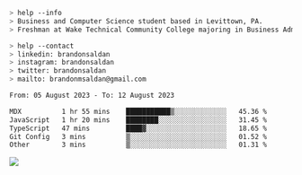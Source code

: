 ````bash
> help --info
> Business and Computer Science student based in Levittown, PA.
> Freshman at Wake Technical Community College majoring in Business Administration.
````

````bash
> help --contact
> linkedin: brandonsaldan
> instagram: brandonsaldan
> twitter: brandonsaldan
> mailto: brandonmsaldan@gmail.com
````

<!--START_SECTION:waka-->

```txt
From: 05 August 2023 - To: 12 August 2023

MDX          1 hr 55 mins    ███████████▒░░░░░░░░░░░░░   45.36 %
JavaScript   1 hr 20 mins    ████████░░░░░░░░░░░░░░░░░   31.45 %
TypeScript   47 mins         ████▓░░░░░░░░░░░░░░░░░░░░   18.65 %
Git Config   3 mins          ▒░░░░░░░░░░░░░░░░░░░░░░░░   01.52 %
Other        3 mins          ▒░░░░░░░░░░░░░░░░░░░░░░░░   01.31 %
```

<!--END_SECTION:waka-->

![](https://komarev.com/ghpvc/?username=brandonsaldan&color=6A8AFF)
